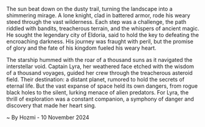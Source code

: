 
The sun beat down on the dusty trail, turning the landscape into a shimmering mirage.  A lone knight, clad in battered armor, rode his weary steed through the vast wilderness.  Each step was a challenge, the path riddled with bandits, treacherous terrain, and the whispers of ancient magic.  He sought the legendary city of Eldoria, said to hold the key to defeating the encroaching darkness.  His journey was fraught with peril, but the promise of glory and the fate of his kingdom fueled his weary heart.

The starship hummed with the roar of a thousand suns as it navigated the interstellar void.  Captain Lyra, her weathered face etched with the wisdom of a thousand voyages, guided her crew through the treacherous asteroid field.  Their destination: a distant planet, rumored to hold the secrets of eternal life.  But the vast expanse of space held its own dangers, from rogue black holes to the silent, lurking menace of alien predators.  For Lyra, the thrill of exploration was a constant companion, a symphony of danger and discovery that made her heart sing. 

~ By Hozmi - 10 November 2024
